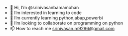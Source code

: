 - 👋 Hi, I’m @srinivasanbamamohan
- 👀 I’m interested in learning to code
- 🌱 I’m currently learning python,abap,powerbi
- 💞️ I’m looking to collaborate on programming on python
- 📫 How to reach me  srinivasan.m9296@gmail.com

<!---
srinivasanbamamohan/srinivasanbamamohan is a ✨ special ✨ repository because its `README.md` (this file) appears on your GitHub profile.
You can click the Preview link to take a look at your changes.
--->
